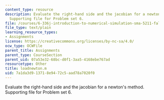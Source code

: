 ```yaml
---
content_type: resource
description: Evaluate the right-hand side and the jacobian for a newton's method.
  Supporting file for Problem set 6.
file: /courses/6-336j-introduction-to-numerical-simulation-sma-5211-fall-2003/7a1da3d913718e9472c5aad78a7020f0_loadnewton.m
file_type: text/plain
learning_resource_types:
- Assignments
license: https://creativecommons.org/licenses/by-nc-sa/4.0/
ocw_type: OCWFile
parent_title: Assignments
parent_type: CourseSection
parent_uid: 07a53e32-68bc-d0f1-3aa5-4168ebe767ad
resourcetype: Other
title: loadnewton.m
uid: 7a1da3d9-1371-8e94-72c5-aad78a7020f0
---
```

Evaluate the right-hand side and the jacobian for a newton's method. Supporting file for Problem set 6.